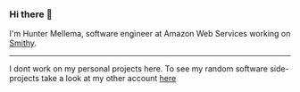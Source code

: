 ### Hi there 👋
I'm Hunter Mellema, software engineer at Amazon Web Services working on [Smithy](https://smithy.io/2.0/index.html). 

---
I dont work on my personal projects here. 
To see my random software side-projects take a look at my other account [here](https://github.com/mellemahp)

